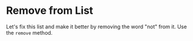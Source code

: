 # Remove from List

Let's fix this list and make it better by removing the word "not" from it. Use the `remove` method.